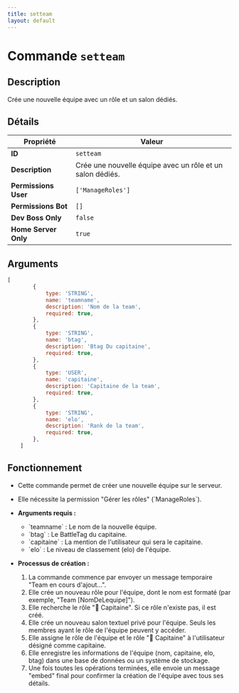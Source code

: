```yaml
---
title: setteam
layout: default
---
```


# Commande `setteam`

## Description

Crée une nouvelle équipe avec un rôle et un salon dédiés.

## Détails

| Propriété | Valeur |
| --- | --- |
| **ID** | `setteam` |
| **Description** | Crée une nouvelle équipe avec un rôle et un salon dédiés. |
| **Permissions User** | `['ManageRoles']` |
| **Permissions Bot** | `[]` |
| **Dev Boss Only** | `false` |
| **Home Server Only** | `true` |

## Arguments

```javascript
[
        {
            type: 'STRING',
            name: 'teamname',
            description: 'Nom de la team',
            required: true,
        },
        {
            type: 'STRING',
            name: 'btag',
            description: 'Btag Du capitaine',
            required: true,
        },
        {
            type: 'USER',
            name: 'capitaine',
            description: 'Capitaine de la team',
            required: true,
        },
        {
            type: 'STRING',
            name: 'elo',
            description: 'Rank de la team',
            required: true,
        },
    ]
```

## Fonctionnement

- Cette commande permet de créer une nouvelle équipe sur le serveur.
- Elle nécessite la permission "Gérer les rôles" (\`ManageRoles\`).

- **Arguments requis :**
    - \`teamname\` : Le nom de la nouvelle équipe.
    - \`btag\` : Le BattleTag du capitaine.
    - \`capitaine\` : La mention de l'utilisateur qui sera le capitaine.
    - \`elo\` : Le niveau de classement (elo) de l'équipe.

- **Processus de création :**
    1.  La commande commence par envoyer un message temporaire "Team en cours d'ajout...".
    2.  Elle crée un nouveau rôle pour l'équipe, dont le nom est formaté (par exemple, "Team [NomDeLequipe]").
    3.  Elle recherche le rôle "🎉 Capitaine". Si ce rôle n'existe pas, il est créé.
    4.  Elle crée un nouveau salon textuel privé pour l'équipe. Seuls les membres ayant le rôle de l'équipe peuvent y accéder.
    5.  Elle assigne le rôle de l'équipe et le rôle "🎉 Capitaine" à l'utilisateur désigné comme capitaine.
    6.  Elle enregistre les informations de l'équipe (nom, capitaine, elo, btag) dans une base de données ou un système de stockage.
    7.  Une fois toutes les opérations terminées, elle envoie un message "embed" final pour confirmer la création de l'équipe avec tous ses détails.
